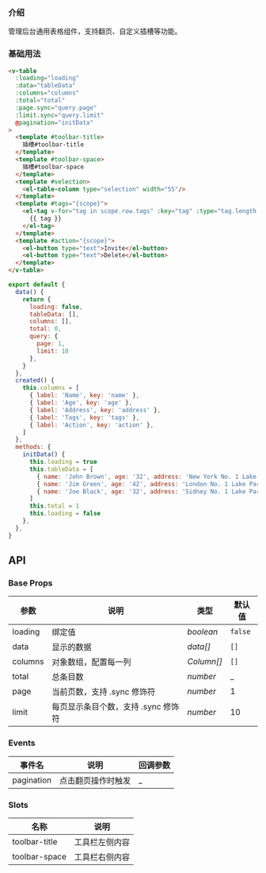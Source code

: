 ### 介绍

管理后台通用表格组件，支持翻页、自定义插槽等功能。

### 基础用法

```html
<v-table
  :loading="loading"
  :data="tableData"
  :columns="columns"
  :total="total"
  :page.sync="query.page"
  :limit.sync="query.limit"
  @pagination="initData"
>
  <template #toolbar-title>
    插槽#toolbar-title
  </template>
  <template #toolbar-space>
    插槽#toolbar-space
  </template>
  <template #selection>
    <el-table-column type="selection" width="55"/>
  </template>
  <template #tags="{scope}">
    <el-tag v-for="tag in scope.row.tags" :key="tag" :type="tag.length > 5 ? 'warning' : 'success'">
      {{ tag }}
    </el-tag>
  </template>
  <template #action="{scope}">
    <el-button type="text">Invite</el-button>
    <el-button type="text">Delete</el-button>
  </template>
</v-table>
```

```js
export default {
  data() {
    return {
      loading: false,
      tableData: [],
      columns: [],
      total: 0,
      query: {
        page: 1,
        limit: 10
      },
    }
  },
  created() {
    this.columns = [
      { label: 'Name', key: 'name' },
      { label: 'Age', key: 'age' },
      { label: 'Address', key: 'address' },
      { label: 'Tags', key: 'tags' },
      { label: 'Action', key: 'action' },
    ]
  },
  methods: {
    initData() {
      this.loading = true
      this.tableData = [
        { name: 'John Brown', age: '32', address: 'New York No. 1 Lake Park', tags: ['NICE', 'DEVELOPER'] },
        { name: 'Jim Green', age: '42', address: 'London No. 1 Lake Park', tags: ['LOSER'] },
        { name: 'Joe Black', age: '32', address: 'Sidney No. 1 Lake Park', tags: ['COOL', 'TEACHER'] },
      ]
      this.total = 1
      this.loading = false
    },
  },
}
```

## API

### Base Props

| 参数   | 说明           | 类型      | 默认值 |
| ------ | -------------- | --------- | ------ |
| loading | 绑定值 | _boolean_  | `false` |
| data | 显示的数据   | _data[]_  | `[]`    |
| columns | 对象数组，配置每一列   | _Column[]_  | `[]`    |
| total | 总条目数     | _number_  | _    |
| page |   当前页数，支持 .sync 修饰符     | _number_  | 1    |
| limit | 每页显示条目个数，支持 .sync 修饰符     | _number_  | 10  |

### Events

| 事件名   | 说明           | 回调参数      |
| ------ | -------------- | --------- |
| pagination | 点击翻页操作时触发   | _  |

### Slots

| 名称   | 说明           | 
| ------ | -------------- | 
| toolbar-title | 工具栏左侧内容   |
| toolbar-space | 工具栏右侧内容   |
